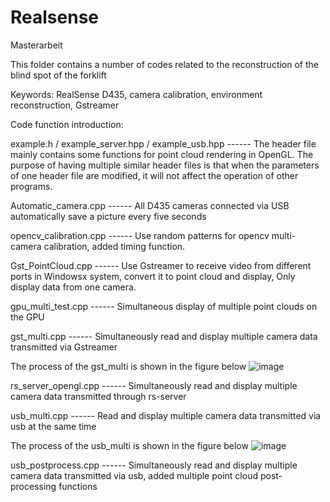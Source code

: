 # Realsense
Masterarbeit


This folder contains a number of codes related to the reconstruction of the blind spot of the forklift

Keywords: RealSense D435, camera calibration, environment reconstruction, Gstreamer



Code function introduction:

example.h / example_server.hpp / example_usb.hpp    ------    The header file mainly contains some functions for point cloud rendering in OpenGL. The purpose of having multiple similar header files is that when the parameters of one header file are modified, it will not affect the operation of other programs.

Automatic_camera.cpp      ------     All D435 cameras connected via USB automatically save a picture every five seconds

opencv_calibration.cpp    ------     Use random patterns for opencv multi-camera calibration, added timing function.

Gst_PointCloud.cpp        ------     Use Gstreamer to receive video from different ports in Windowsx system, convert it to point cloud and display, Only display data from one camera.

gpu_multi_test.cpp     ------     Simultaneous display of multiple point clouds on the GPU

gst_multi.cpp       ------      Simultaneously read and display multiple camera data transmitted via Gstreamer

The process of the gst_multi is shown in the figure below
![image](https://github.com/dontpanic123/Realsense/blob/master/gst_pointcloud.png?raw=true)

rs_server_opengl.cpp      ------      Simultaneously read and display multiple camera data transmitted through rs-server

usb_multi.cpp   ------      Read and display multiple camera data transmitted via usb at the same time

The process of the usb_multi is shown in the figure below
![image](https://github.com/dontpanic123/Realsense/blob/master/usb_multi.png?raw=true)

usb_postprocess.cpp      ------     Simultaneously read and display multiple camera data transmitted via usb, added multiple point cloud post-processing functions



